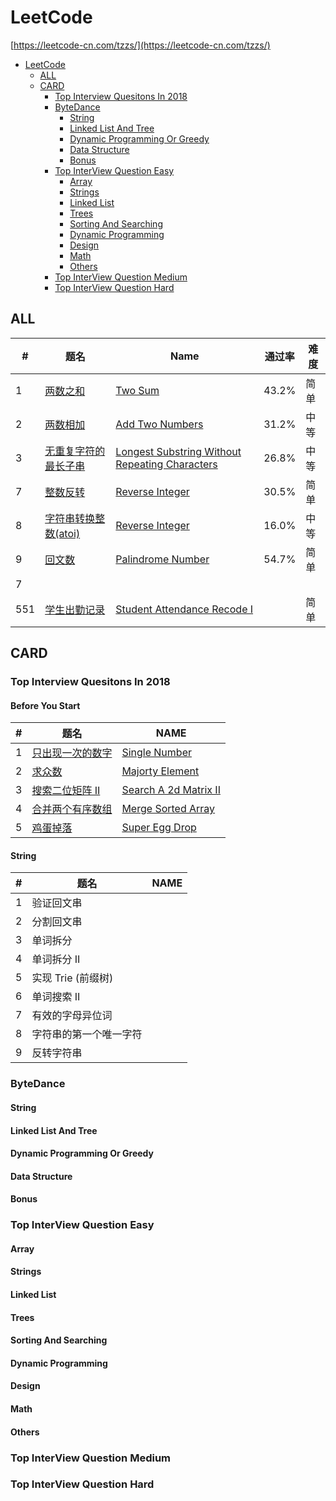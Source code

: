 # LeetCode
[https://leetcode-cn.com/tzzs/](https://leetcode-cn.com/tzzs/)

- [LeetCode](#leetcode)
  - [ALL](#all)
  - [CARD](#card)
    - [Top Interview Quesitons In 2018](#top-interview-quesitons-in-2018)
    - [ByteDance](#bytedance)
      - [String](#string)
      - [Linked List And Tree](#linked-list-and-tree)
      - [Dynamic Programming Or Greedy](#dynamic-programming-or-greedy)
      - [Data Structure](#data-structure)
      - [Bonus](#bonus)
    - [Top InterView Question Easy](#top-interview-question-easy)
      - [Array](#array)
      - [Strings](#strings)
      - [Linked List](#linked-list)
      - [Trees](#trees)
      - [Sorting And Searching](#sorting-and-searching)
      - [Dynamic Programming](#dynamic-programming)
      - [Design](#design)
      - [Math](#math)
      - [Others](#others)
    - [Top InterView Question Medium](#top-interview-question-medium)
    - [Top InterView Question Hard](#top-interview-question-hard)

## ALL
| #    | 题名                                              | Name                                                         | 通过率 | 难度 |
| ---- | ------------------------------------------------- | ------------------------------------------------------------ | ------ | ---- |
| 1    | [两数之和](./ALL/2.add-two-numbers)               | [Two Sum](./ALL/2.add-two-numbers)                           | 43.2%  | 简单 |
| 2    | [两数相加](./ALL/)                                | [Add Two Numbers](./ALL/)                                    | 31.2%  | 中等 |
| 3    | [无重复字符的最长子串](./ALL/)                    | [Longest Substring Without Repeating Characters](./ALL/)     | 26.8%  | 中等 |
| 7    | [整数反转](./ALL/7.reverse-integer)               | [Reverse Integer](./ALL/7.reverse-integer)                   | 30.5%  | 简单 |
| 8    | [字符串转换整数(atoi)](./ALL/)                    | [Reverse Integer](./ALL/)                                    | 16.0%  | 中等 |
| 9    | [回文数](./ALL/)                                  | [Palindrome Number](./ALL/)                                  | 54.7%  | 简单 |
| 7    | [](./ALL/)                                        | [](./ALL/)                                                   |        |      |
| 551  | [学生出勤记录](./ALL/551.学生出勤记录I/JAVA.java) | [Student Attendance Recode I](./ALL/551.学生出勤记录I/JAVA.java) |        | 简单 |

## CARD

### Top Interview Quesitons In 2018
#### Before You Start
| #    | 题名                                                         | NAME                                                         |
| ---- | ------------------------------------------------------------ | ------------------------------------------------------------ |
| 1    | [只出现一次的数字](./explore/interview/card/top-interview-questions-in-2018/261/before-you-start/1106) | [Single Number](./explore/interview/card/top-interview-questions-in-2018/261/before-you-start/1106) |
| 2    | [求众数](./explore/interview/card/top-interview-questions-in-2018/261/before-you-start/1107) | [Majorty Element](./explore/interview/card/top-interview-questions-in-2018/261/before-you-start/1107) |
| 3    | [搜索二位矩阵 II](./explore/interview/card/top-interview-questions-in-2018/261/before-you-start/1108) | [Search A 2d Matrix II](./explore/interview/card/top-interview-questions-in-2018/261/before-you-start/1108) |
| 4    | [合并两个有序数组](./explore/interview/card/top-interview-questions-in-2018/261/before-you-start/1109) | [Merge Sorted Array](./explore/interview/card/top-interview-questions-in-2018/261/before-you-start/1109) |
| 5    | [鸡蛋掉落](./explore/interview/card/top-interview-questions-in-2018/261/before-you-start/1110) | [Super Egg Drop](./explore/interview/card/top-interview-questions-in-2018/261/before-you-start/1110) |
#### String
| #   | 题名                   | NAME |
| --- | ---------------------- | ---- |
| 1   | 验证回文串             |      |
| 2   | 分割回文串             |      |
| 3   | 单词拆分               |      |
| 4   | 单词拆分 II            |      |
| 5   | 实现 Trie (前缀树)     |      |
| 6   | 单词搜索 II            |      |
| 7   | 有效的字母异位词       |      |
| 8   | 字符串的第一个唯一字符 |      |
| 9   | 反转字符串             |      |
### ByteDance
#### String
#### Linked List And Tree
#### Dynamic Programming Or Greedy
#### Data Structure
#### Bonus
### Top InterView Question Easy
#### Array
#### Strings
#### Linked List
#### Trees
#### Sorting And Searching
#### Dynamic Programming
#### Design
#### Math
#### Others
### Top InterView Question Medium
### Top InterView Question Hard
